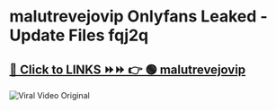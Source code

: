 
 # malutrevejovip Onlyfans Leaked - Update Files fqj2q

## <h2><a href="https://clipsfans.com/malutrevejovip&ref=git">🔗 Click to LINKS ⏩⏩ 👉 🟢 malutrevejovip </a></h2>

<a href="https://clipsfans.com/malutrevejovip&ref=git" rel="nofollow" data-target="animated-image.originalLink"><img src="https://i.ibb.co.com/xMMVF88/686577567.gif" alt="Viral Video Original" style="max-width: 100%; display: inline-block;" data-target="animated-image.originalImage"></a>

